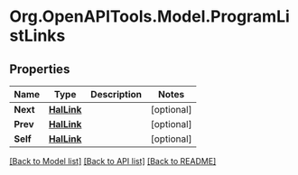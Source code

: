 # Org.OpenAPITools.Model.ProgramListLinks
## Properties

Name | Type | Description | Notes
------------ | ------------- | ------------- | -------------
**Next** | [**HalLink**](HalLink.md) |  | [optional] 
**Prev** | [**HalLink**](HalLink.md) |  | [optional] 
**Self** | [**HalLink**](HalLink.md) |  | [optional] 

[[Back to Model list]](../README.md#documentation-for-models) [[Back to API list]](../README.md#documentation-for-api-endpoints) [[Back to README]](../README.md)

